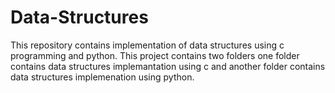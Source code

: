 # Data-Structures
This repository contains implementation of data structures using c programming and python.
This project contains two folders one folder contains data structures implemantation using c and another folder contains data structures implemenation using python.
